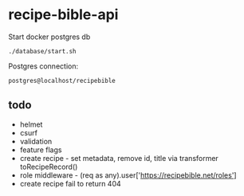 # recipe-bible-api

Start docker postgres db

```
./database/start.sh
```

Postgres connection:

```
postgres@localhost/recipebible
```

## todo

- helmet
- csurf
- validation
- feature flags
- create recipe - set metadata, remove id, title via transformer toRecipeRecord()
- role middleware - (req as any).user['https://recipebible.net/roles']
- create recipe fail to return 404

